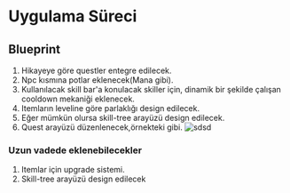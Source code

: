 # Uygulama Süreci

## Blueprint

1. Hikayeye göre questler entegre edilecek.
2. Npc kısmına potlar eklenecek(Mana gibi).
3. Kullanılacak skill bar'a konulacak skiller için, dinamik bir şekilde çalışan cooldown mekaniği eklenecek.
4. Itemların leveline göre parlaklığı design edilecek.
5. Eğer mümkün olursa skill-tree arayüzü design edilecek.
6. Quest arayüzü düzenlenecek,örnekteki gibi.
![sdsd](https://user-images.githubusercontent.com/53279903/142763123-cf00be8f-806f-4959-9250-7caa3675990a.png)

### Uzun vadede eklenebilecekler

1. Itemlar için upgrade sistemi.
2. Skill-tree arayüzü design edilecek
